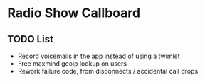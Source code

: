 # Radio Show Callboard

## TODO List

* Record voicemails in the app instead of using a twimlet
* Free maxmind geoip lookup on users
* Rework failure code, from disconnects / accidental call drops
